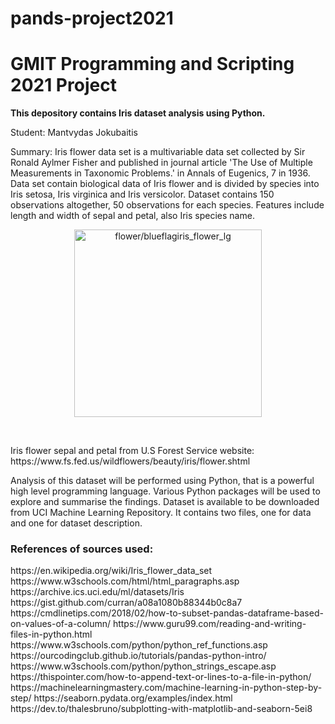 # pands-project2021

<h1>GMIT Programming and Scripting 2021 Project</h1>

<b>This depository contains Iris dataset analysis using Python.</b>

Student: Mantvydas Jokubaitis

Summary: Iris flower data set is a multivariable data set collected by Sir Ronald Aylmer Fisher and published in journal article 'The Use of Multiple Measurements in Taxonomic Problems.' in Annals of Eugenics, 7 in 1936. Data set contain biological data of Iris flower and is divided by species into Iris setosa, Iris virginica and Iris versicolor.
Dataset contains 150 observations altogether, 50 observations for each species. Features include length and width of sepal and petal, also Iris species name.

<p align="center"><img src="https://www.fs.fed.us/wildflowers/beauty/iris/images/flower/blueflagiris_flower_lg.jpg" alt="flower/blueflagiris_flower_lg" border="0" width=300px></p><br>
<p align="left">Iris flower sepal and petal from U.S Forest Service website: https://www.fs.fed.us/wildflowers/beauty/iris/flower.shtml</p>


Analysis of this dataset will be performed using Python, that is a powerful high level programming language. Various Python packages will be used to explore and summarise the findings. 
Dataset is available to be downloaded from UCI Machine Learning Repository. It contains two files, one for data and one for dataset description.

<h3>References of sources used:</h3>
https://en.wikipedia.org/wiki/Iris_flower_data_set
https://www.w3schools.com/html/html_paragraphs.asp
https://archive.ics.uci.edu/ml/datasets/Iris
https://gist.github.com/curran/a08a1080b88344b0c8a7
https://cmdlinetips.com/2018/02/how-to-subset-pandas-dataframe-based-on-values-of-a-column/
https://www.guru99.com/reading-and-writing-files-in-python.html
https://www.w3schools.com/python/python_ref_functions.asp
https://ourcodingclub.github.io/tutorials/pandas-python-intro/
https://www.w3schools.com/python/python_strings_escape.asp
https://thispointer.com/how-to-append-text-or-lines-to-a-file-in-python/
https://machinelearningmastery.com/machine-learning-in-python-step-by-step/
https://seaborn.pydata.org/examples/index.html
https://dev.to/thalesbruno/subplotting-with-matplotlib-and-seaborn-5ei8